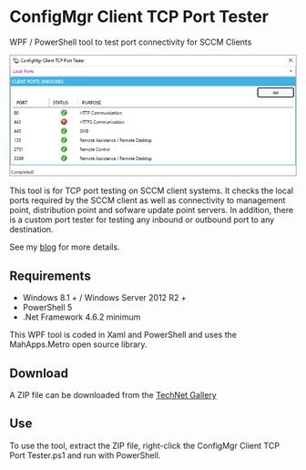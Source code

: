 # ConfigMgr Client TCP Port Tester
WPF / PowerShell tool to test port connectivity for SCCM Clients

![ConfigMgr Client TCP Port Tester](https://github.com/SMSAgentSoftware/ConfigMgrClientTCPPortTester/raw/master/Assets/pt1.PNG)

This tool is for TCP port testing on SCCM client systems. It checks the local ports required by the SCCM client as well as connectivity to management point, distribution point and sofware update point servers.
In addition, there is a custom port tester for testing any inbound or outbound port to any destination.

See my [blog](https://smsagent.blog/2019/03/07/configmgr-client-tcp-port-tester/) for more details.

## Requirements
* Windows 8.1 + / Windows Server 2012 R2 +
* PowerShell 5 
* .Net Framework 4.6.2 minimum 

This WPF tool is coded in Xaml and PowerShell and uses the MahApps.Metro open source library.

## Download
A ZIP file can be downloaded from the [TechNet Gallery](https://gallery.technet.microsoft.com/ConfigMgr-Client-TCP-Port-3754ef00)

## Use
To use the tool, extract the ZIP file, right-click the ConfigMgr Client TCP Port Tester.ps1 and run with PowerShell.
